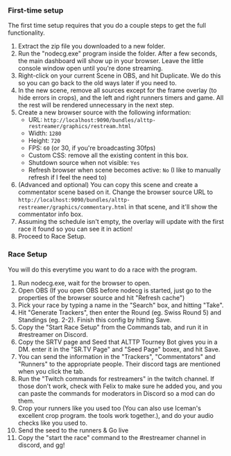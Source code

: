 <h3>First-time setup</h3>

The first time setup requires that you do a couple steps to get the full functionality.

1. Extract the zip file you downloaded to a new folder.
2. Run the "nodecg.exe" program inside the folder. After a few seconds, the main dashboard will show up in your browser. Leave the little 
console window open until you're done streaming.
3. Right-click on your current Scene in OBS, and hit Duplicate. We do this so you can go back to the old ways later if you need to.
4. In the new scene, remove all sources except for the frame overlay (to hide errors in crops), and the left and right runners 
timers and game. All the rest will be rendered unnecessary in the next step.
5. Create a new browser source with the following information:
   * URL: `http://localhost:9090/bundles/alttp-restreamer/graphics/restream.html`
   * Width: `1280`
   * Height: `720`
   * FPS: `60` (or 30, if you're broadcasting 30fps)
   * Custom CSS: remove all the existing content in this box.
   * Shutdown source when not visible: `Yes`
   * Refresh browser when scene becomes active: `No` (I like to manually refresh if I feel the need to)
 6. (Advanced and optional) You can copy this scene and create a commentator scene based on it. Change the browser source URL to `http://localhost:9090/bundles/alttp-restreamer/graphics/commentary.html` in that scene, and it'll show the commentator info box.
 7. Assuming the schedule isn't empty, the overlay will update with the first race it found so you can see it in action!
 8. Proceed to Race Setup.

 <h3>Race Setup</h3>
 
 You will do this everytime you want to do a race with the program.
 
 1. Run nodecg.exe, wait for the browser to open.
 2. Open OBS (If you open OBS before nodecg is started, just go to the properties of the browser source and hit "Refresh cache")
 3. Pick your race by typing a name in the "Search" box, and hitting "Take".
 4. Hit "Generate Trackers", then enter the Round (eg. Swiss Round 5) and Standings (eg. 2-2). Finish this config by hitting Save.
 5. Copy the "Start Race Setup" from the Commands tab, and run it in #restreamer on Discord.
 6. Copy the SRTV page and Seed that ALTTP Tourney Bot gives you in a DM. enter it in the "SR.TV Page" and "Seed Page" boxex, and hit Save.
 7. You can send the information in the "Trackers", "Commentators" and "Runners" to the appropriate people. Their discord tags are 
 mentioned when you click the tab.
 8. Run the "Twitch commands for restreamers" in the twitch channel. If those don't work, check with Felix to make sure he added you,
 and you can paste the commands for moderators in Discord so a mod can do them.
 9. Crop your runners like you used too (You can also use Iceman's excellent crop program. the tools work together.), and do your audio
 checks like you used to.
 10. Send the seed to the runners & Go live
 11. Copy the "start the race" command to the #restreamer channel in discord, and gg!
